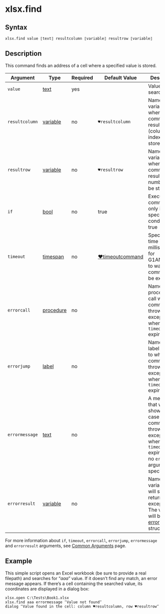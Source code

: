 # xlsx.find

## Syntax

```G1ANT
xlsx.find value ⟦text⟧ resultcolumn ⟦variable⟧ resultrow ⟦variable⟧
```

## Description

This command finds an address of a cell where a specified value is stored.

| Argument | Type | Required | Default Value | Description |
| -------- | ---- | -------- | ------------- | ----------- |
|`value`| [text](https://manual.g1ant.com/link/G1ANT.Language/G1ANT.Language/Structures/TextStructure.md) | yes  | | Value to be searched for |
| `resultcolumn` | [variable](https://manual.g1ant.com/link/G1ANT.Language/G1ANT.Language/Structures/VariableStructure.md) | no       | `♥resultcolumn`                                           | Name of a variable where the command's result (column index) will be stored |
| `resultrow` | [variable](https://manual.g1ant.com/link/G1ANT.Language/G1ANT.Language/Structures/VariableStructure.md) | no       | `♥resultrow`                                         | Name of a variable where the command's result (row number) will be stored |
| `if`           | [bool](https://manual.g1ant.com/link/G1ANT.Language/G1ANT.Language/Structures/BooleanStructure.md) | no       | true                                                        | Executes the command only if a specified condition is true   |
| `timeout`      | [timespan](https://manual.g1ant.com/link/G1ANT.Language/G1ANT.Language/Structures/TimeSpanStructure.md) | no       | [♥timeoutcommand](https://manual.g1ant.com/link/G1ANT.Language/G1ANT.Addon.Core/Variables/TimeoutCommandVariable.md) | Specifies time in milliseconds for G1ANT.Robot to wait for the command to be executed |
| `errorcall`    | [procedure](https://manual.g1ant.com/link/G1ANT.Language/G1ANT.Language/Structures/ProcedureStructure.md) | no       |                                                             | Name of a procedure to call when the command throws an exception or when a given `timeout` expires |
| `errorjump`    | [label](https://manual.g1ant.com/link/G1ANT.Language/G1ANT.Language/Structures/LabelStructure.md) | no       |                                                             | Name of the label to jump to when the command throws an exception or when a given `timeout` expires |
| `errormessage` | [text](https://manual.g1ant.com/link/G1ANT.Language/G1ANT.Language/Structures/TextStructure.md) | no       |                                                             | A message that will be shown in case the command throws an exception or when a given `timeout` expires, and no `errorjump` argument is specified |
| `errorresult`  | [variable](https://manual.g1ant.com/link/G1ANT.Language/G1ANT.Language/Structures/VariableStructure.md) | no       |                                                             | Name of a variable that will store the returned exception. The variable will be of [error](https://manual.g1ant.com/link/G1ANT.Language/G1ANT.Language/Structures/ErrorStructure.md) structure  |

For more information about `if`, `timeout`, `errorcall`, `errorjump`, `errormessage` and `errorresult` arguments, see [Common Arguments](https://manual.g1ant.com/link/G1ANT.Manual/appendices/common-arguments.md) page.

## Example

This simple script opens an Excel workbook (be sure to provide a real filepath) and searches for “*aaa*” value. If it doesn’t find any match, an error message appears. If there’s a cell containing the searched value, its coordinates are displayed in a dialog box:

```G1ANT
xlsx.open C:\Tests\Book1.xlsx
xlsx.find aaa errormessage ‴Value not found‴
dialog ‴Value found in the cell: column ♥resultcolumn, row ♥resultrow‴
```

